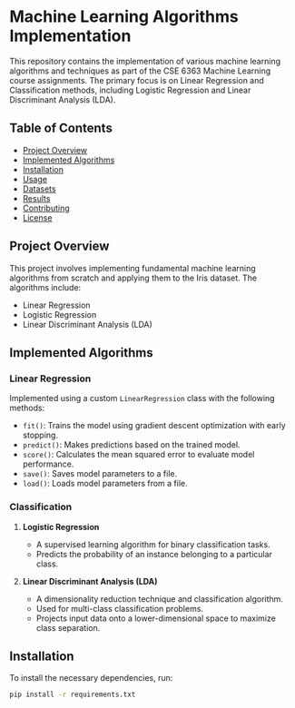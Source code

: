 # Machine Learning Algorithms Implementation

This repository contains the implementation of various machine learning algorithms and techniques as part of the CSE 6363 Machine Learning course assignments. The primary focus is on Linear Regression and Classification methods, including Logistic Regression and Linear Discriminant Analysis (LDA).

## Table of Contents
- [Project Overview](#project-overview)
- [Implemented Algorithms](#implemented-algorithms)
- [Installation](#installation)
- [Usage](#usage)
- [Datasets](#datasets)
- [Results](#results)
- [Contributing](#contributing)
- [License](#license)

## Project Overview
This project involves implementing fundamental machine learning algorithms from scratch and applying them to the Iris dataset. The algorithms include:
- Linear Regression
- Logistic Regression
- Linear Discriminant Analysis (LDA)

## Implemented Algorithms

### Linear Regression
Implemented using a custom `LinearRegression` class with the following methods:
- `fit()`: Trains the model using gradient descent optimization with early stopping.
- `predict()`: Makes predictions based on the trained model.
- `score()`: Calculates the mean squared error to evaluate model performance.
- `save()`: Saves model parameters to a file.
- `load()`: Loads model parameters from a file.

### Classification
1. **Logistic Regression**
   - A supervised learning algorithm for binary classification tasks.
   - Predicts the probability of an instance belonging to a particular class.

2. **Linear Discriminant Analysis (LDA)**
   - A dimensionality reduction technique and classification algorithm.
   - Used for multi-class classification problems.
   - Projects input data onto a lower-dimensional space to maximize class separation.

## Installation
To install the necessary dependencies, run:
```bash
pip install -r requirements.txt
